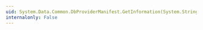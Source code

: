 ```yaml
---
uid: System.Data.Common.DbProviderManifest.GetInformation(System.String)
internalonly: False
---
```

